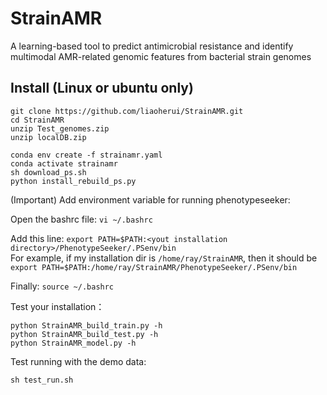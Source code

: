 # StrainAMR
A learning-based tool to predict antimicrobial resistance and identify multimodal AMR-related genomic features from bacterial strain genomes

## Install (Linux or ubuntu only)

`git clone https://github.com/liaoherui/StrainAMR.git`<BR/>
`cd StrainAMR`<BR/>
`unzip Test_genomes.zip`<BR/>
`unzip localDB.zip`<BR/>

`conda env create -f strainamr.yaml`<BR/>
`conda activate strainamr`<BR/>
`sh download_ps.sh`<BR/>
`python install_rebuild_ps.py`<BR/>

(Important) Add environment variable for running phenotypeseeker:

Open the bashrc file:
`vi ~/.bashrc`<BR/>

Add this line:
`export PATH=$PATH:<yout installation directory>/PhenotypeSeeker/.PSenv/bin`<BR/>
For example, if my installation dir is `/home/ray/StrainAMR`, then it should be<BR/>
`export PATH=$PATH:/home/ray/StrainAMR/PhenotypeSeeker/.PSenv/bin`<BR/>

Finally:
`source ~/.bashrc`<BR/>


Test your installation：<BR/>

`python StrainAMR_build_train.py -h`<BR/>
`python StrainAMR_build_test.py -h`<BR/>
`python StrainAMR_model.py -h`<BR/>

Test running with the demo data:<BR/>

`sh test_run.sh`
